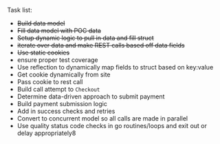 Task list:
* ~~Build data model~~
* ~~Fill data model with POC data~~
* ~~Setup dynamic logic to pull in data and fill struct~~
* ~~iterate over data and make REST calls based off data fields~~
* ~~Use static cookies~~
* ensure proper test coverage
* Use reflection to dynamically map fields to struct based on key:value  
* Get cookie dynamically from site
* Pass cookie to rest call
* Build call attempt to `Checkout`
* Determine data-driven approach to submit payment
* Build payment submission logic
* Add in success checks and retries
* Convert to concurrent model so all calls are made in parallel
* Use quality status code checks in go routines/loops and exit out or delay appropriately8
